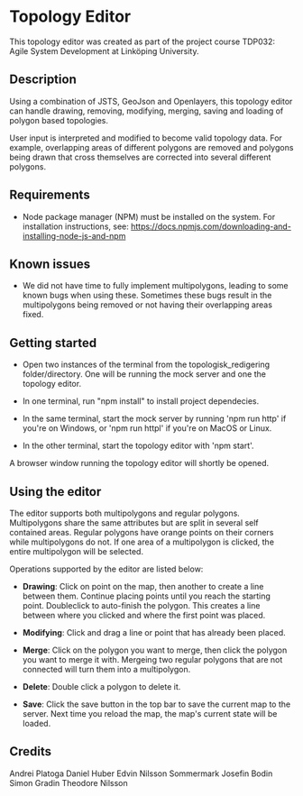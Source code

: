 # Topology Editor

This topology editor was created as part of the project course TDP032: Agile System Development at Linköping University.

## Description

Using a combination of JSTS, GeoJson and Openlayers, this topology editor can handle drawing, removing, modifying, merging, saving and loading of polygon based topologies.

User input is interpreted and modified to become valid topology data. For example, overlapping areas of different polygons are removed and polygons being drawn that cross themselves are corrected into several different polygons. 

## Requirements

- Node package manager (NPM) must be installed on the system. For installation instructions, see: https://docs.npmjs.com/downloading-and-installing-node-js-and-npm

## Known issues

- We did not have time to fully implement multipolygons, leading to some known bugs when using these. Sometimes these bugs result in the multipolygons being removed or not having their overlapping areas fixed.

## Getting started

- Open two instances of the terminal from the topologisk_redigering folder/directory. One will be running the mock server and one the topology editor.

- In one terminal, run "npm install" to install project dependecies. 

- In the same terminal, start the mock server by running 'npm run http' if you're on Windows, or 'npm run httpl' if you're on MacOS or Linux. 

- In the other terminal, start the topology editor with 'npm start'.

A browser window running the topology editor will shortly be opened. 

## Using the editor

The editor supports both multipolygons and regular polygons. Multipolygons share the same attributes but are split in several self contained areas. Regular polygons have orange points on their corners while multipolygons do not. If one area of a multipolygon is clicked, the entire multipolygon will be selected. 

Operations supported by the editor are listed below:

- **Drawing**: Click on point on the map, then another to create a line between them. Continue placing points until you reach the starting point. Doubleclick to auto-finish the polygon. This creates a line between where you clicked and where the first point was placed.

- **Modifying**: Click and drag a line or point that has already been placed.

- **Merge**: Click on the polygon you want to merge, then click the polygon you want to merge it with. Mergeing two regular polygons that are not connected will turn them into a multipolygon.

- **Delete**: Double click a polygon to delete it. 

- **Save**: Click the save button in the top bar to save the current map to the server. Next time you reload the map, the map's current state will be loaded. 

## Credits

Andrei Platoga
Daniel Huber
Edvin Nilsson Sommermark
Josefin Bodin
Simon Gradin
Theodore Nilsson

